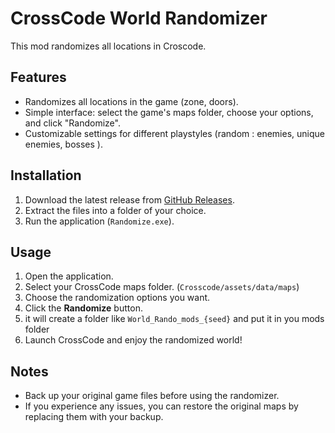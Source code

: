 # CrossCode World Randomizer

This mod randomizes all locations in Croscode.

## Features
- Randomizes all locations in the game (zone, doors).
- Simple interface: select the game's maps folder, choose your options, and click "Randomize".
- Customizable settings for different playstyles (random : enemies, unique enemies, bosses ).

## Installation
1. Download the latest release from [GitHub Releases](https://github.com/Atsouky/cc-WorldRandomizer/releases/tag/v0.7.2).
2. Extract the files into a folder of your choice.
3. Run the application (`Randomize.exe`).

## Usage
1. Open the application.
2. Select your CrossCode maps folder. (`Crosscode/assets/data/maps`)
3. Choose the randomization options you want.
4. Click the **Randomize** button.
5. it will create a folder like `World_Rando_mods_{seed}` and put it in you mods folder
7. Launch CrossCode and enjoy the randomized world!

## Notes
- Back up your original game files before using the randomizer.
- If you experience any issues, you can restore the original maps by replacing them with your backup.
